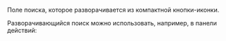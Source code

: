 Поле поиска, которое разворачивается из компактной кнопки-иконки.

<!-- example(search-expandable-overview) -->

Разворачивающийся поиск можно использовать, например, в панели действий:

<!-- example(search-expandable-in-header) -->
